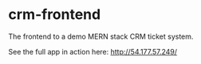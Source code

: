 # crm-frontend

The frontend to a demo MERN stack CRM ticket system.

See the full app in action here: http://54.177.57.249/
